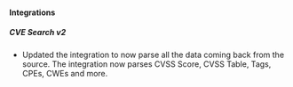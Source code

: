 
#### Integrations

##### CVE Search v2

- Updated the integration to now parse all the data coming back from the source. The integration now parses CVSS Score, CVSS Table, Tags, CPEs, CWEs and more.
